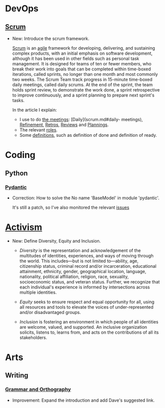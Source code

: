 # DevOps

## [Scrum](scrum.md)

* New: Introduce the scrum framework.

    [Scrum](https://en.wikipedia.org/wiki/Scrum_%28software_development%29)
    is an
    [agile](https://en.wikipedia.org/wiki/Agile_software_development) framework
    for
    developing, delivering, and sustaining complex products, with an initial
    emphasis on software development, although it has been used in other fields
    such
    as personal task management.  It is designed for teams of ten or fewer
    members,
    who break their work into goals that can be completed within time-boxed
    iterations, called sprints, no longer than one month and most commonly two
    weeks. The Scrum Team track progress in 15-minute time-boxed daily meetings,
    called daily scrums. At the end of the sprint, the team holds sprint review,
    to
    demonstrate the work done, a sprint retrospective to improve continuously,
    and
    a sprint planning to prepare next sprint's tasks.
    
    In the article I explain:
    
    * I use to do [the meetings](scrum.md#the-meetings): [Daily](scrum.md#daily-
    meetings), [Refinement](scrum.md#refinement-meetings),
    [Retros](scrum.md#retro-meetings), [Reviews](scrum.md#review-meetings) and
    [Plannings](scrum.md#planning-meetings).
    * The relevant [roles](scrum.md#the-roles).
    * Some [definitions](scrum.md#definitions), such as definition of done
      and definition of ready.

# Coding

## Python

### [Pydantic](pydantic.md)

* Correction: How to solve the No name 'BaseModel' in module 'pydantic'.

    It's still a patch, so I've also monitored the relevant
    [issues](issues.md#pydantic-errors)

# [Activism](diversity.md)

* New: Define Diversity, Equity and Inclusion.

    * *Diversity* is the representation and acknowledgement of the
    multitudes of
        identities, experiences, and ways of moving through the world. This
        includes—but is not limited to—ability, age, citizenship status,
    criminal
        record and/or incarceration, educational attainment, ethnicity, gender,
        geographical location, language, nationality, political affiliation,
        religion, race, sexuality, socioeconomic status, and veteran status.
        Further, we recognize that each individual's experience is informed by
        intersections across multiple identities.
    
    * *Equity*  seeks to ensure respect and equal opportunity for all, using all
        resources and tools to elevate the voices of under-represented and/or
        disadvantaged groups.
    
    * *Inclusion* is fostering an environment in which people of all identities
    are
        welcome, valued, and supported. An inclusive organization solicits,
    listens
        to, learns from, and acts on the contributions of all its stakeholders.

# Arts

## Writing

### [Grammar and Orthography](orthography.md)

* Improvement: Expand the introduction and add Dave's suggested link.